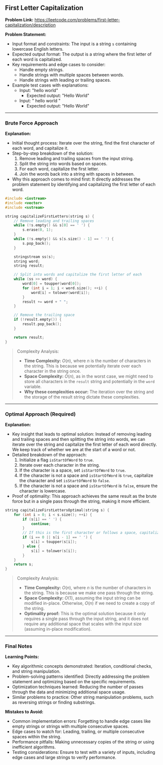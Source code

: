 ## First Letter Capitalization
**Problem Link:** https://leetcode.com/problems/first-letter-capitalization/description

**Problem Statement:**
- Input format and constraints: The input is a string `s` containing lowercase English letters.
- Expected output format: The output is a string where the first letter of each word is capitalized.
- Key requirements and edge cases to consider: 
  - Handle empty strings.
  - Handle strings with multiple spaces between words.
  - Handle strings with leading or trailing spaces.
- Example test cases with explanations: 
  - Input: "hello world"
    - Expected output: "Hello World"
  - Input: "   hello   world  "
    - Expected output: "Hello World"

---

### Brute Force Approach

**Explanation:**
- Initial thought process: Iterate over the string, find the first character of each word, and capitalize it.
- Step-by-step breakdown of the solution:
  1. Remove leading and trailing spaces from the input string.
  2. Split the string into words based on spaces.
  3. For each word, capitalize the first letter.
  4. Join the words back into a string with spaces in between.
- Why this approach comes to mind first: It directly addresses the problem statement by identifying and capitalizing the first letter of each word.

```cpp
#include <iostream>
#include <vector>
#include <sstream>

string capitalizeFirstLetters(string s) {
    // Remove leading and trailing spaces
    while (!s.empty() && s[0] == ' ') {
        s.erase(0, 1);
    }
    while (!s.empty() && s[s.size() - 1] == ' ') {
        s.pop_back();
    }

    stringstream ss(s);
    string word;
    string result;

    // Split into words and capitalize the first letter of each
    while (ss >> word) {
        word[0] = toupper(word[0]);
        for (int i = 1; i < word.size(); ++i) {
            word[i] = tolower(word[i]);
        }
        result += word + " ";
    }

    // Remove the trailing space
    if (!result.empty()) {
        result.pop_back();
    }

    return result;
}
```

> Complexity Analysis:
> - **Time Complexity:** $O(n)$, where $n$ is the number of characters in the string. This is because we potentially iterate over each character in the string once.
> - **Space Complexity:** $O(n)$, as in the worst case, we might need to store all characters in the `result` string and potentially in the `word` variable.
> - **Why these complexities occur:** The iteration over the string and the storage of the result string dictate these complexities.

---

### Optimal Approach (Required)

**Explanation:**
- Key insight that leads to optimal solution: Instead of removing leading and trailing spaces and then splitting the string into words, we can iterate over the string and capitalize the first letter of each word directly. We keep track of whether we are at the start of a word or not.
- Detailed breakdown of the approach:
  1. Initialize a flag `isStartOfWord` to `true`.
  2. Iterate over each character in the string.
  3. If the character is a space, set `isStartOfWord` to `true`.
  4. If the character is not a space and `isStartOfWord` is `true`, capitalize the character and set `isStartOfWord` to `false`.
  5. If the character is not a space and `isStartOfWord` is `false`, ensure the character is lowercase.
- Proof of optimality: This approach achieves the same result as the brute force but in a single pass through the string, making it more efficient.

```cpp
string capitalizeFirstLettersOptimal(string s) {
    for (int i = 0; i < s.size(); ++i) {
        if (s[i] == ' ') {
            continue;
        }
        // If this is the first character or follows a space, capitalize it
        if (i == 0 || s[i - 1] == ' ') {
            s[i] = toupper(s[i]);
        } else {
            s[i] = tolower(s[i]);
        }
    }
    return s;
}
```

> Complexity Analysis:
> - **Time Complexity:** $O(n)$, where $n$ is the number of characters in the string. This is because we make one pass through the string.
> - **Space Complexity:** $O(1)$, assuming the input string can be modified in-place. Otherwise, $O(n)$ if we need to create a copy of the string.
> - **Optimality proof:** This is the optimal solution because it only requires a single pass through the input string, and it does not require any additional space that scales with the input size (assuming in-place modification).

---

### Final Notes

**Learning Points:**
- Key algorithmic concepts demonstrated: Iteration, conditional checks, and string manipulation.
- Problem-solving patterns identified: Directly addressing the problem statement and optimizing based on the specific requirements.
- Optimization techniques learned: Reducing the number of passes through the data and minimizing additional space usage.
- Similar problems to practice: Other string manipulation problems, such as reversing strings or finding substrings.

**Mistakes to Avoid:**
- Common implementation errors: Forgetting to handle edge cases like empty strings or strings with multiple consecutive spaces.
- Edge cases to watch for: Leading, trailing, or multiple consecutive spaces within the string.
- Performance pitfalls: Making unnecessary copies of the string or using inefficient algorithms.
- Testing considerations: Ensure to test with a variety of inputs, including edge cases and large strings to verify performance.